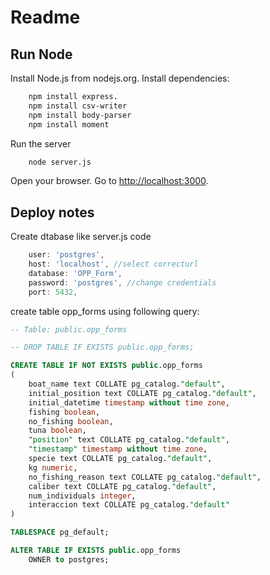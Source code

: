 # Readme

## Run Node

Install Node.js from nodejs.org.
Install dependencies:

```bash
    npm install express.
    npm install csv-writer
    npm install body-parser
    npm install moment
```

Run the server

```bash
    node server.js
```

Open your browser.
Go to <http://localhost:3000>.

## Deploy notes

Create dtabase like server.js code

```javascript
    user: 'postgres', 
    host: 'localhost', //select correcturl
    database: 'OPP_Form', 
    password: 'postgres', //change credentials
    port: 5432,
```

create table opp_forms using following query:

```SQL
-- Table: public.opp_forms

-- DROP TABLE IF EXISTS public.opp_forms;

CREATE TABLE IF NOT EXISTS public.opp_forms
(
    boat_name text COLLATE pg_catalog."default",
    initial_position text COLLATE pg_catalog."default",
    initial_datetime timestamp without time zone,
    fishing boolean,
    no_fishing boolean,
    tuna boolean,
    "position" text COLLATE pg_catalog."default",
    "timestamp" timestamp without time zone,
    specie text COLLATE pg_catalog."default",
    kg numeric,
    no_fishing_reason text COLLATE pg_catalog."default",
    caliber text COLLATE pg_catalog."default",
    num_individuals integer,
    interaccion text COLLATE pg_catalog."default"
)

TABLESPACE pg_default;

ALTER TABLE IF EXISTS public.opp_forms
    OWNER to postgres;
```

